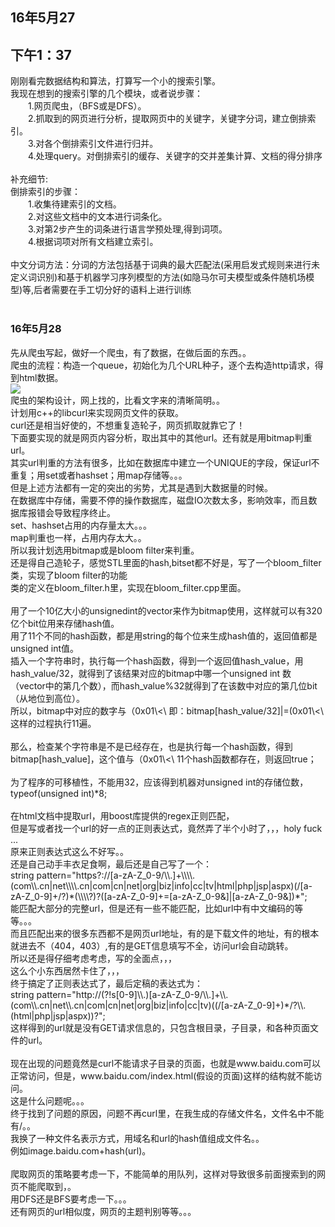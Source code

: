 <h2>16年5月27</h2>
<h2>下午1：37</h2>
刚刚看完数据结构和算法，打算写一个小的搜索引擎。<br>
我现在想到的搜索引擎的几个模块，或者说步骤：<br>
&emsp;&emsp;1.网页爬虫，（BFS或是DFS）。<br>
&emsp;&emsp;2.抓取到的网页进行分析，提取网页中的关键字，关键字分词，建立倒排索引。<br>
&emsp;&emsp;3.对各个倒排索引文件进行归并。<br>
&emsp;&emsp;4.处理query。对倒排索引的缓存、关键字的交并差集计算、文档的得分排序<br>
<br>
补充细节:<br>
倒排索引的步骤：<br>
&emsp;&emsp;1.收集待建索引的文档。<br>
&emsp;&emsp;2.对这些文档中的文本进行词条化。<br>
&emsp;&emsp;3.对第2步产生的词条进行语言学预处理,得到词项。<br>
&emsp;&emsp;4.根据词项对所有文档建立索引。<br>
<br>
中文分词方法：分词的方法包括基于词典的最大匹配法(采用启发式规则来进行未定义词识别)和基于机器学习序列模型的方法(如隐马尔可夫模型或条件随机场模型)等,后者需要在手工切分好的语料上进行训练<br>
<br>
<h3>16年5月28</h3>
先从爬虫写起，做好一个爬虫，有了数据，在做后面的东西。。<br>
爬虫的流程：构造一个queue，初始化为几个URL种子，逐个去构造http请求，得到html数据。<br>
<img src="http://images.51cto.com/files/uploadimg/20101206/122752410.jpg"/><br>
爬虫的架构设计，网上找的，比看文字来的清晰简明。。<br>
计划用c++的libcurl来实现网页文件的获取。<br>
curl还是相当好使的，不想重复造轮子，网页抓取就靠它了！<br>
下面要实现的就是网页内容分析，取出其中的其他url。还有就是用bitmap判重url。<br>
其实url判重的方法有很多，比如在数据库中建立一个UNIQUE的字段，保证url不重复；用set或者hashset；用map存储等。。。<br>
但是上述方法都有一定的突出的劣势，尤其是遇到大数据量的时候。<br>
在数据库中存储，需要不停的操作数据库，磁盘IO次数太多，影响效率，而且数据库报错会导致程序终止。<br>
set、hashset占用的内存量太大。。。<br>
map判重也一样，占用内存太大。。<br>
所以我计划选用bitmap或是bloom filter来判重。<br>
还是得自己造轮子，感觉STL里面的hash,bitset都不好是，写了一个bloom_filter类，实现了bloom filter的功能<br>
类的定义在bloom_filter.h里，实现在bloom_filter.cpp里面。<br>
<br>
用了一个10亿大小的unsignedint的vector来作为bitmap使用，这样就可以有320亿个bit位用来存储hash值。<br>
用了11个不同的hash函数，都是用string的每个位来生成hash值的，返回值都是unsigned int值。<br>
插入一个字符串时，执行每一个hash函数，得到一个返回值hash_value，用hash_value/32，就得到了该结果对应的bitmap中哪一个unsigned int 数（vector中的第几个数），而hash_value%32就得到了在该数中对应的第几位bit（从地位到高位）。<br>
所以，bitmap中对应的数字与（0x01\<\<hash_value%32）进行或运算就得到了插入结果。<br>
即：bitmap[hash_value/32]|=(0x01\<\<hash_value%32)。<br>
这样的过程执行11遍。<br>
<br>
那么，检查某个字符串是不是已经存在，也是执行每一个hash函数，得到bitmap[hash_value]，这个值与（0x01\<\<hash_value%32）进行与运算，如果结果是1，则继续执行下一个hash函数，如果是0，则说明该字符串不存在，直接返回false。<br>
11个hash函数都存在，则返回true；<br>
<br>
为了程序的可移植性，不能用32，应该得到机器对unsigned int的存储位数，typeof(unsigned int)*8;<br>
<br>
在html文档中提取url，用boost库提供的regex正则匹配，<br>
但是写或者找一个url的好一点的正则表达式，竟然弄了半个小时了，，，holy fuck ...<br>
原来正则表达式这么不好写。。<br>
还是自己动手丰衣足食啊，最后还是自己写了一个：<br>
string pattern="https?://[a-zA-Z_0-9/\\.]+\\\\.(com\\.cn|net\\\\.cn|com|cn|net|org|biz|info|cc|tv|html|php|jsp|aspx)(/[a-zA-Z_0-9]+/?)*(\\\\?)?([a-zA-Z_0-9]+=[a-zA-Z_0-9&]|[a-zA-Z_0-9&])*";<br>
能匹配大部分的完整url，但是还有一些不能匹配，比如url中有中文编码的等等。。。<br>
而且匹配出来的很多东西都不是网页url地址，有的是下载文件的地址，有的根本就进去不（404，403）,有的是GET信息填写不全，访问url会自动跳转。<br>
所以还是得仔细考虑考虑，写的全面点，，，<br>
这么个小东西居然卡住了，，，<br>
终于搞定了正则表达式了，最后定稿的表达式为：<br>
string pattern="http://(?!s[0-9]\\.)[a-zA-Z_0-9/\\.]+\\.(com\\.cn|net\\.cn|com|cn|net|org|biz|info|cc|tv)((/[a-zA-Z_0-9]+)*/?\\.(html|php|jsp|aspx))?";<br>
这样得到的url就是没有GET请求信息的，只包含根目录，子目录，和各种页面文件的url。<br>
<br>
现在出现的问题竟然是curl不能请求子目录的页面，也就是www.baidu.com可以正常访问，但是，www.baidu.com/index.html(假设的页面)这样的结构就不能访问。<br>这是什么问题呢。。。<br>
终于找到了问题的原因，问题不再curl里，在我生成的存储文件名，文件名中不能有/。。<br>
我换了一种文件名表示方式，用域名和url的hash值组成文件名。。<br>
例如image.baidu.com+hash(url)。<br>
<br>
爬取网页的策略要考虑一下，不能简单的用队列，这样对导致很多前面搜索到的网页不能爬取到，。<br>
用DFS还是BFS要考虑一下。。。<br>
还有网页的url相似度，网页的主题判别等等。。。<br>
